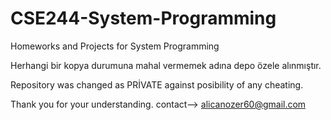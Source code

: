 # CSE244-System-Programming
Homeworks and Projects for System Programming 

Herhangi bir kopya durumuna mahal vermemek adına depo özele alınmıştır.

Repository was changed as PRİVATE against posibility of any cheating. 

Thank you for your understanding.
contact--> alicanozer60@gmail.com
